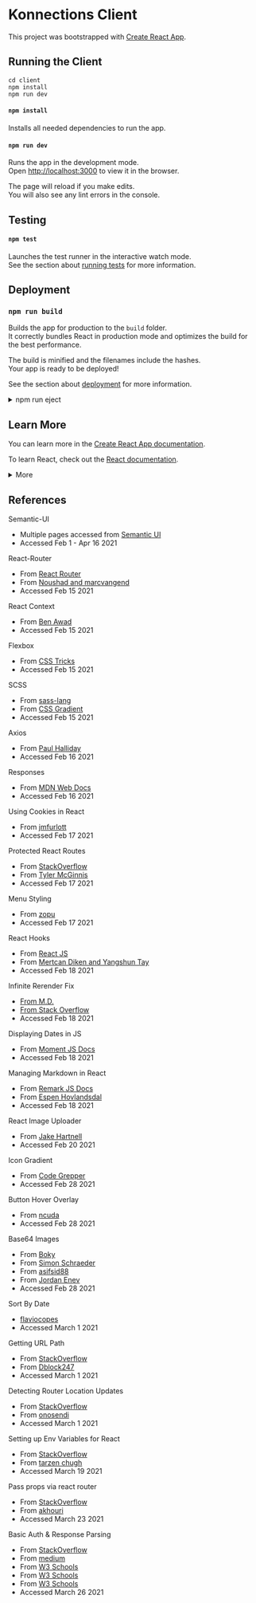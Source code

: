 # Konnections Client

This project was bootstrapped with [Create React App](https://github.com/facebook/create-react-app).

## Running the Client

```
cd client
npm install
npm run dev
```

#### `npm install`

Installs all needed dependencies to run the app.

#### `npm run dev`

Runs the app in the development mode.\
Open [http://localhost:3000](http://localhost:3000) to view it in the browser.

The page will reload if you make edits.\
You will also see any lint errors in the console.

## Testing

#### `npm test`

Launches the test runner in the interactive watch mode.\
See the section about [running tests](https://facebook.github.io/create-react-app/docs/running-tests) for more information.

## Deployment

### `npm run build`

Builds the app for production to the `build` folder.\
It correctly bundles React in production mode and optimizes the build for the best performance.

The build is minified and the filenames include the hashes.\
Your app is ready to be deployed!

See the section about [deployment](https://facebook.github.io/create-react-app/docs/deployment) for more information.

<details>
<summary> npm run eject</summary>
 
**Note: this is a one-way operation. Once you `eject`, you can’t go back!**

If you aren’t satisfied with the build tool and configuration choices, you can `eject` at any time. This command will remove the single build dependency from your project.

Instead, it will copy all the configuration files and the transitive dependencies (webpack, Babel, ESLint, etc) right into your project so you have full control over them. All of the commands except `eject` will still work, but they will point to the copied scripts so you can tweak them. At this point you’re on your own.

You don’t have to ever use `eject`. The curated feature set is suitable for small and middle deployments, and you shouldn’t feel obligated to use this feature. However we understand that this tool wouldn’t be useful if you couldn’t customize it when you are ready for it.

</details>

## Learn More

You can learn more in the [Create React App documentation](https://facebook.github.io/create-react-app/docs/getting-started).

To learn React, check out the [React documentation](https://reactjs.org/).

<details>
<summary>More</summary>

### Code Splitting

This section has moved here: [https://facebook.github.io/create-react-app/docs/code-splitting](https://facebook.github.io/create-react-app/docs/code-splitting)

### Analyzing the Bundle Size

This section has moved here: [https://facebook.github.io/create-react-app/docs/analyzing-the-bundle-size](https://facebook.github.io/create-react-app/docs/analyzing-the-bundle-size)

### Making a Progressive Web App

This section has moved here: [https://facebook.github.io/create-react-app/docs/making-a-progressive-web-app](https://facebook.github.io/create-react-app/docs/making-a-progressive-web-app)

### Advanced Configuration

This section has moved here: [https://facebook.github.io/create-react-app/docs/advanced-configuration](https://facebook.github.io/create-react-app/docs/advanced-configuration)

### `npm run build` fails to minify

This section has moved here: [https://facebook.github.io/create-react-app/docs/troubleshooting#npm-run-build-fails-to-minify](https://facebook.github.io/create-react-app/docs/troubleshooting#npm-run-build-fails-to-minify)

</details>

## References

Semantic-UI

- Multiple pages accessed from [Semantic UI](https://react.semantic-ui.com/usage)
- Accessed Feb 1 - Apr 16 2021

React-Router

- From [React Router](https://reactrouter.com/web/guides/quick-start)
- From [Noushad and marcvangend](https://stackoverflow.com/questions/34735580/how-to-do-a-redirect-to-another-route-with-react-router)
- Accessed Feb 15 2021

React Context

- From [Ben Awad](https://www.youtube.com/watch?v=lhMKvyLRWo0)
- Accessed Feb 15 2021

Flexbox

- From [CSS Tricks](https://css-tricks.com/snippets/css/a-guide-to-flexbox/)
- Accessed Feb 15 2021

SCSS

- From [sass-lang](https://sass-lang.com/documentation/syntax)
- From [CSS Gradient](https://cssgradient.io/)
- Accessed Feb 15 2021

Axios

- From [Paul Halliday](https://www.digitalocean.com/community/tutorials/react-axios-react)
- Accessed Feb 16 2021

Responses

- From [MDN Web Docs](https://developer.mozilla.org/en-US/docs/Web/API/Response)
- Accessed Feb 16 2021

Using Cookies in React

- From [jmfurlott](https://www.jmfurlott.com/handling-user-session-react-context/)
- Accessed Feb 17 2021

Protected React Routes

- From [StackOverflow](https://stackoverflow.com/a/43171515)
- From [Tyler McGinnis](https://stackoverflow.com/users/1867084/tyler-mcginnis)
- Accessed Feb 17 2021

Menu Styling

- From [zopu](https://github.com/Semantic-Org/Semantic-UI-React/issues/3894)
- Accessed Feb 17 2021

React Hooks

- From [React JS](https://reactjs.org/docs/hooks-reference.html)
- From [Mertcan Diken and Yangshun Tay](https://stackoverflow.com/questions/53945763/componentdidmount-equivalent-on-a-react-function-hooks-component)
- Accessed Feb 18 2021

Infinite Rerender Fix

- [From M.D.](https://stackoverflow.com/users/7006105/m-d)
- [From Stack Overflow](https://stackoverflow.com/questions/54219194/updating-react-context-from-consumer-componentdidmount-causes-infinite-re-render)
- Accessed Feb 18 2021

Displaying Dates in JS

- From [Moment JS Docs](https://momentjs.com/docs/#/displaying/format/)
- Accessed Feb 18 2021

Managing Markdown in React

- From [Remark JS Docs](https://github.com/remarkjs/react-markdown#use)
- From [Espen Hovlandsdal](https://espen.codes/)
- Accessed Feb 18 2021

React Image Uploader

- From [Jake Hartnell](https://github.com/jakehartnell/react-images-upload#readme)
- Accessed Feb 20 2021

Icon Gradient

- From [Code Grepper](https://www.codegrepper.com/code-examples/css/change+icon+color+to+gradient+css)
- Accessed Feb 28 2021

Button Hover Overlay

- From [ncuda](https://stackoverflow.com/questions/21423422/color-transparency-overlay-on-hover)
- Accessed Feb 28 2021

Base64 Images

- From [Boky](https://stackoverflow.com/questions/47176280/how-to-convert-files-to-base64-in-react)
- From [Simon Schraeder](https://simon-schraeder.de/posts/filereader-async/)
- From [asifsid88](https://stackoverflow.com/questions/14867835/get-substring-between-two-characters-using-javascript)
- From [Jordan Enev](https://stackoverflow.com/questions/42395034/how-to-display-binary-data-as-image-in-react)
- Accessed Feb 28 2021

Sort By Date

- [flaviocopes](https://flaviocopes.com/how-to-sort-array-by-date-javascript/)
- Accessed March 1 2021

Getting URL Path

- From [StackOverflow](https://stackoverflow.com/a/40725409)
- From [Dblock247](https://stackoverflow.com/users/1762404/dblock247)
- Accessed March 1 2021

Detecting Router Location Updates

- From [StackOverflow](https://stackoverflow.com/a/61153138)
- From [onosendi](https://stackoverflow.com/users/12241335/onosendi)
- Accessed March 1 2021

Setting up Env Variables for React

- From [StackOverflow](https://stackoverflow.com/a/49579700)
- From [tarzen chugh](https://stackoverflow.com/users/7845230/tarzen-chugh)
- Accessed March 19 2021

Pass props via react router

- From [StackOverflow](https://stackoverflow.com/a/60256650)
- From [akhouri](https://stackoverflow.com/users/2875250/akhouri)
- Accessed March 23 2021

Basic Auth & Response Parsing

- From [StackOverflow](https://stackoverflow.com/questions/44072750/how-to-send-basic-auth-with-axios)
- From [medium](https://medium.com/poka-techblog/simplify-your-javascript-use-map-reduce-and-filter-bd02c593cc2d)
- From [W3 Schools](https://www.w3schools.com/jsref/jsref_concat_array.asp)
- From [W3 Schools](https://www.w3schools.com/jsref/jsref_includes.asp)
- From [W3 Schools](https://www.w3schools.com/jsref/jsref_tolowercase.asp)
- Accessed March 26 2021
